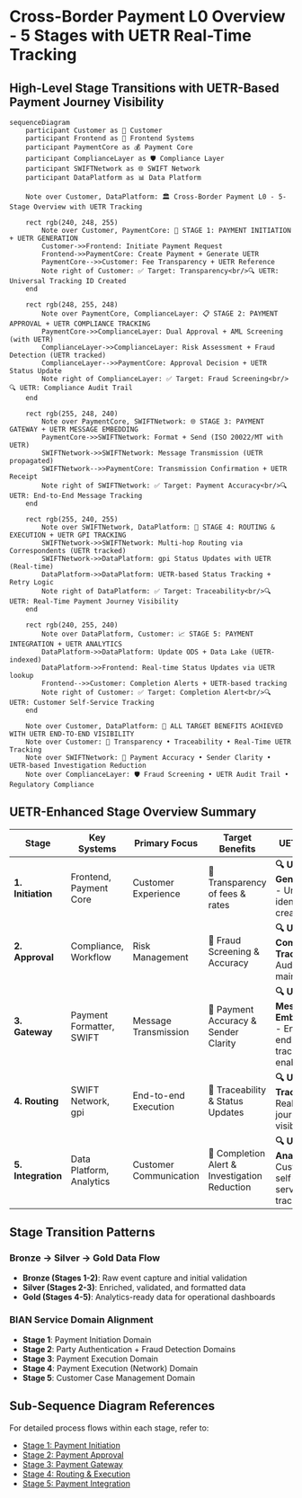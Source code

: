 # Cross-Border Payment L0 Overview - 5 Stages with UETR Real-Time Tracking
## High-Level Stage Transitions with UETR-Based Payment Journey Visibility

```mermaid
sequenceDiagram
    participant Customer as 👤 Customer
    participant Frontend as 📱 Frontend Systems
    participant PaymentCore as 💰 Payment Core
    participant ComplianceLayer as 🛡️ Compliance Layer
    participant SWIFTNetwork as 🌐 SWIFT Network
    participant DataPlatform as 📊 Data Platform

    Note over Customer, DataPlatform: 🏛️ Cross-Border Payment L0 - 5-Stage Overview with UETR Tracking

    rect rgb(240, 248, 255)
        Note over Customer, PaymentCore: 🚀 STAGE 1: PAYMENT INITIATION + UETR GENERATION
        Customer->>Frontend: Initiate Payment Request
        Frontend->>PaymentCore: Create Payment + Generate UETR
        PaymentCore-->>Customer: Fee Transparency + UETR Reference
        Note right of Customer: ✅ Target: Transparency<br/>🔍 UETR: Universal Tracking ID Created
    end

    rect rgb(248, 255, 248)
        Note over PaymentCore, ComplianceLayer: 📋 STAGE 2: PAYMENT APPROVAL + UETR COMPLIANCE TRACKING
        PaymentCore->>ComplianceLayer: Dual Approval + AML Screening (with UETR)
        ComplianceLayer->>ComplianceLayer: Risk Assessment + Fraud Detection (UETR tracked)
        ComplianceLayer-->>PaymentCore: Approval Decision + UETR Status Update
        Note right of ComplianceLayer: ✅ Target: Fraud Screening<br/>🔍 UETR: Compliance Audit Trail
    end

    rect rgb(255, 248, 240)
        Note over PaymentCore, SWIFTNetwork: 🌐 STAGE 3: PAYMENT GATEWAY + UETR MESSAGE EMBEDDING
        PaymentCore->>SWIFTNetwork: Format + Send (ISO 20022/MT with UETR)
        SWIFTNetwork->>SWIFTNetwork: Message Transmission (UETR propagated)
        SWIFTNetwork-->>PaymentCore: Transmission Confirmation + UETR Receipt
        Note right of SWIFTNetwork: ✅ Target: Payment Accuracy<br/>🔍 UETR: End-to-End Message Tracking
    end

    rect rgb(255, 240, 255)
        Note over SWIFTNetwork, DataPlatform: 🔗 STAGE 4: ROUTING & EXECUTION + UETR GPI TRACKING
        SWIFTNetwork->>SWIFTNetwork: Multi-hop Routing via Correspondents (UETR tracked)
        SWIFTNetwork->>DataPlatform: gpi Status Updates with UETR (Real-time)
        DataPlatform->>DataPlatform: UETR-based Status Tracking + Retry Logic
        Note right of DataPlatform: ✅ Target: Traceability<br/>🔍 UETR: Real-Time Payment Journey Visibility
    end

    rect rgb(240, 255, 240)
        Note over DataPlatform, Customer: 📈 STAGE 5: PAYMENT INTEGRATION + UETR ANALYTICS
        DataPlatform->>DataPlatform: Update ODS + Data Lake (UETR-indexed)
        DataPlatform->>Frontend: Real-time Status Updates via UETR lookup
        Frontend-->>Customer: Completion Alerts + UETR-based tracking
        Note right of Customer: ✅ Target: Completion Alert<br/>🔍 UETR: Customer Self-Service Tracking
    end

    Note over Customer, DataPlatform: 🎯 ALL TARGET BENEFITS ACHIEVED WITH UETR END-TO-END VISIBILITY
    Note over Customer: 💎 Transparency • Traceability • Real-Time UETR Tracking
    Note over SWIFTNetwork: 🎯 Payment Accuracy • Sender Clarity • UETR-based Investigation Reduction
    Note over ComplianceLayer: 🛡️ Fraud Screening • UETR Audit Trail • Regulatory Compliance

```

## UETR-Enhanced Stage Overview Summary

| Stage | Key Systems | Primary Focus | Target Benefits | **UETR Role** |
|-------|-------------|---------------|-----------------|---------------|
| **1. Initiation** | Frontend, Payment Core | Customer Experience | 🎯 Transparency of fees & rates | **🔍 UETR Generation** - Universal identifier created |
| **2. Approval** | Compliance, Workflow | Risk Management | 🎯 Fraud Screening & Accuracy | **🔍 UETR Compliance Tracking** - Audit trail maintained |
| **3. Gateway** | Payment Formatter, SWIFT | Message Transmission | 🎯 Payment Accuracy & Sender Clarity | **🔍 UETR Message Embedding** - End-to-end tracking enabled |
| **4. Routing** | SWIFT Network, gpi | End-to-end Execution | 🎯 Traceability & Status Updates | **🔍 UETR gpi Tracking** - Real-time journey visibility |
| **5. Integration** | Data Platform, Analytics | Customer Communication | 🎯 Completion Alert & Investigation Reduction | **🔍 UETR Analytics** - Customer self-service tracking |

## Stage Transition Patterns

### Bronze → Silver → Gold Data Flow
- **Bronze (Stages 1-2)**: Raw event capture and initial validation
- **Silver (Stages 2-3)**: Enriched, validated, and formatted data
- **Gold (Stages 4-5)**: Analytics-ready data for operational dashboards

### BIAN Service Domain Alignment
- **Stage 1**: Payment Initiation Domain
- **Stage 2**: Party Authentication + Fraud Detection Domains
- **Stage 3**: Payment Execution Domain
- **Stage 4**: Payment Execution (Network) Domain
- **Stage 5**: Customer Case Management Domain

## Sub-Sequence Diagram References

For detailed process flows within each stage, refer to:
- [Stage 1: Payment Initiation](stage1-payment-initiation.md)
- [Stage 2: Payment Approval](stage2-payment-approval.md)
- [Stage 3: Payment Gateway](stage3-payment-gateway.md)
- [Stage 4: Routing & Execution](stage4-routing-execution.md)
- [Stage 5: Payment Integration](stage5-payment-integration.md)